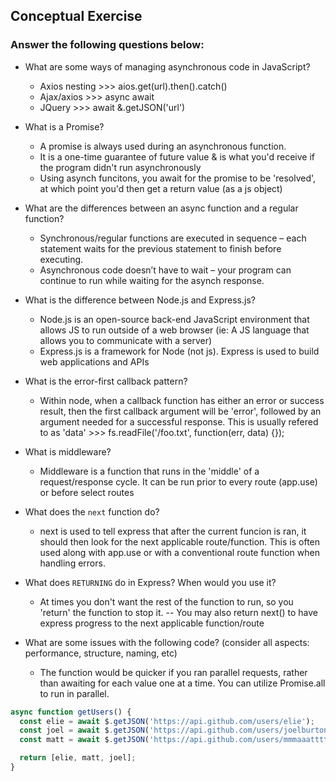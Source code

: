 ## Conceptual Exercise

### Answer the following questions below:

- What are some ways of managing asynchronous code in JavaScript?
    * Axios nesting >>> aios.get(url).then().catch()
    * Ajax/axios >>> async await
    * JQuery >>> await &.getJSON('url')

- What is a Promise?
    * A promise is always used during an asynchronous function. 
    * It is a one-time guarantee of future value & is what you'd receive if the program didn't run asynchronously
    * Using asynch funcitons, you await for the promise to be 'resolved', at which point you'd then get a return value (as a js object)

- What are the differences between an async function and a regular function?
    * Synchronous/regular functions are executed in sequence – each statement waits for the previous statement to finish before executing. 
    * Asynchronous code doesn’t have to wait – your program can continue to run while waiting for the asynch response. 

- What is the difference between Node.js and Express.js?
    * Node.js is an open-source back-end JavaScript environment that allows JS to run outside of a web browser (ie: A JS language that allows you to communicate with a server)
    * Express.js is a framework for Node (not js). Express is used to build web applications and APIs

- What is the error-first callback pattern?
    * Within node, when a callback function has either an error or success result, then the first callback argument will be 'error', followed by an argument needed for a successful response. This is usually refered to as 'data' >>> fs.readFile('/foo.txt', function(err, data) {});

- What is middleware?
    * Middleware is a function that runs in the 'middle' of a request/response cycle. It can be run prior to every route (app.use) or before select routes

- What does the `next` function do?
    * next is used to tell express that after the current funcion is ran, it should then look for the next applicable route/function. This is often used along with app.use or with a conventional route function when handling errors.  

- What does `RETURNING` do in Express? When would you use it?
    * At times you don't want the rest of the function to run, so you 'return' the function to stop it. -- You may also return next() to have express progress to the next applicable function/route

- What are some issues with the following code? (consider all aspects: performance, structure, naming, etc)
    * The function would be quicker if you ran parallel requests, rather than awaiting for each value one at a time. You can utilize Promise.all to run in parallel. 


```js
async function getUsers() {
  const elie = await $.getJSON('https://api.github.com/users/elie');
  const joel = await $.getJSON('https://api.github.com/users/joelburton');
  const matt = await $.getJSON('https://api.github.com/users/mmmaaatttttt');

  return [elie, matt, joel];
}
```

